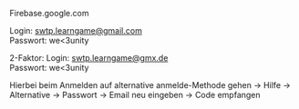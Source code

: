 Firebase.google.com

Login: swtp.learngame@gmail.com \
Passwort: we<3unity

2-Faktor:
Login: swtp.learngame@gmx.de \
Passwort: we<3unity


Hierbei beim Anmelden auf alternative anmelde-Methode gehen -> Hilfe -> Alternative -> Passwort -> Email neu eingeben -> Code empfangen